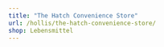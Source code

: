 ```yaml
---
title: "The Hatch Convenience Store"
url: /hollis/the-hatch-convenience-store/
shop: Lebensmittel
---
```

